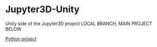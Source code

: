 # Jupyter3D-Unity
Unity side of the Jupyter3D project
LOCAL BRANCH, MAIN PROJECT BELOW

[Python project](https://github.com/ubcemergingmedialab/Jupyter3D-Python)

